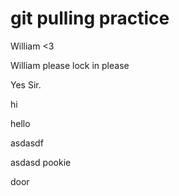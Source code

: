# git pulling practice
William <3

William please lock in please 

Yes Sir.

hi

hello

asdasdf

asdasd
pookie

door
